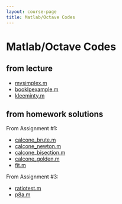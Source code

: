 ```yaml
---
layout: course-page
title: Matlab/Octave Codes
---
```


# Matlab/Octave Codes

## from lecture

  * [mysimplex.m](assets/codes/mysimplex.m)
  * [booklpexample.m](assets/codes/booklpexample.m)
  * [kleeminty.m](assets/codes/kleeminty.m)

## from homework solutions

From Assignment #1:

  * [calcone_brute.m](assets/codes/calcone_brute.m)
  * [calcone_newton.m](assets/codes/calcone_newton.m)
  * [calcone_bisection.m](assets/codes/calcone_bisection.m)
  * [calcone_golden.m](assets/codes/calcone_golden.m)
  * [fit.m](assets/codes/fit.m)

From Assignment #3:

  * [ratiotest.m](assets/codes/ratiotest.m)
  * [p8a.m](assets/codes/p8a.m)
